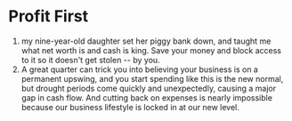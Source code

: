 # Profit First

1. my nine-year-old daughter set her piggy bank down, and taught me what net worth is and cash is king. Save your money and block access to it so it doesn't get stolen -- by you.
2. A great quarter can trick you into believing your business is on a permanent upswing, and you start spending like this is the new normal, but drought periods come quickly and unexpectedly, causing a major gap in cash flow. And cutting back on expenses is nearly impossible because our business lifestyle is locked in at our new level. 
